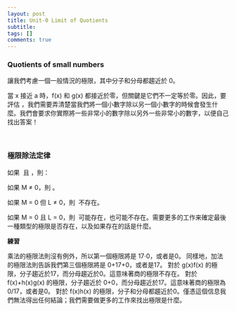 ```yaml
---
layout: post
title: Unit-0 Limit of Quotients
subtitle: 
tags: []
comments: true
---
```


### Quotients of small numbers

讓我們考慮一個一般情況的極限<img src="{{ 'assets/img/quotients/quotients-1.png' | relative_url }}" alt="" />，其中分子和分母都趨近於 0。

當 x 接近 a 時，f(x) 和 g(x) 都接近於零，但關鍵是它們不一定等於零。因此，要評估 <img src="{{ 'assets/img/quotients/quotients-1.png' | relative_url }}" alt="" />，我們需要弄清楚當我們將一個小數字除以另一個小數字的時候會發生什麼。我們會要求你實際將一些非常小的數字除以另外一些非常小的數字，以便自己找出答案！

<br/>

### 極限除法定律

如果 <img src="{{ 'assets/img/quotients/6-1.png' | relative_url }}" alt="" /> 且 <img src="{{ 'assets/img/quotients/6-2.png' | relative_url }}" alt="" />，則：

如果 M ≠ 0，則 <img src="{{ 'assets/img/quotients/6-3.png' | relative_url }}" alt="" />。

如果 M = 0 但 L ≠ 0，則 <img src="{{ 'assets/img/quotients/6-4.png' | relative_url }}" alt="" /> 不存在。

如果 M = 0 且 L = 0，則 <img src="{{ 'assets/img/quotients/6-1.png' | relative_url }}" alt="" /> 可能存在，也可能不存在。需要更多的工作来確定最後一種類型的極限是否存在，以及如果存在的話是什麼。

**練習**

乘法的極限法則沒有例外，所以第一個極限將是 17⋅0，或者是0。
同樣地，加法的極限法則告訴我們第三個極限將是 0+17+0，或者是17。
對於 g(x)f(x) 的極限，分子趨近於17，而分母趨近於0。這意味著商的極限不存在。
對於 f(x)+h(x)g(x) 的極限，分子趨近於 0+0，而分母趨近於17。這意味著商的極限為 0/17，或者是0。
對於 f(x)h(x) 的極限，分子和分母都趨近於0。僅憑這個信息我們無法得出任何結論；我們需要做更多的工作來找出極限是什麼。

<br/>
<br/>
<br/>
